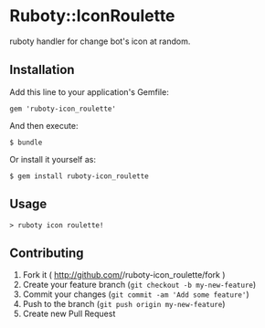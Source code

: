 # Ruboty::IconRoulette

ruboty handler for change bot's icon at random.

## Installation

Add this line to your application's Gemfile:

    gem 'ruboty-icon_roulette'

And then execute:

    $ bundle

Or install it yourself as:

    $ gem install ruboty-icon_roulette

## Usage

```
> ruboty icon roulette!
```

## Contributing

1. Fork it ( http://github.com/<my-github-username>/ruboty-icon_roulette/fork )
2. Create your feature branch (`git checkout -b my-new-feature`)
3. Commit your changes (`git commit -am 'Add some feature'`)
4. Push to the branch (`git push origin my-new-feature`)
5. Create new Pull Request

